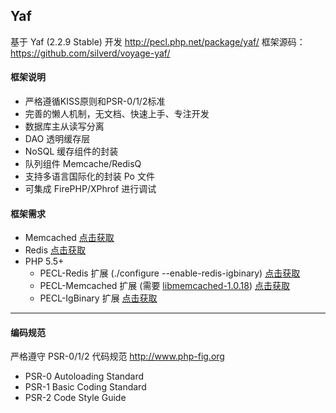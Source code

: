 ﻿## Yaf

基于 Yaf (2.2.9 Stable) 开发 <http://pecl.php.net/package/yaf/>
框架源码：<https://github.com/silverd/voyage-yaf/>

#### 框架说明

- 严格遵循KISS原则和PSR-0/1/2标准
- 完善的懒人机制，无文档、快速上手、专注开发
- 数据库主从读写分离
- DAO 透明缓存层
- NoSQL 缓存组件的封装
- 队列组件 Memcache/RedisQ
- 支持多语言国际化的封装 Po 文件
- 可集成 FirePHP/XPhrof 进行调试

#### 框架需求

- Memcached [点击获取](http://www.memcached.org/files/memcached-1.4.22.tar.gz)
- Redis [点击获取](http://download.redis.io/releases/redis-2.8.19.tar.gz)
- PHP 5.5+
    - PECL-Redis 扩展 (./configure --enable-redis-igbinary) [点击获取](https://github.com/phpredis/phpredis)
    - PECL-Memcached 扩展 (需要 [libmemcached-1.0.18](https://launchpad.net/libmemcached/1.0/1.0.18/+download/libmemcached-1.0.18.tar.gz)) [点击获取](http://pecl.php.net/get/memcached-2.2.0.tgz)
    - PECL-IgBinary 扩展 [点击获取](https://pecl.php.net/get/igbinary-1.2.1.tgz)

***

#### 编码规范

严格遵守 PSR-0/1/2 代码规范 <http://www.php-fig.org>

- PSR-0 Autoloading Standard
- PSR-1 Basic Coding Standard
- PSR-2 Code Style Guide